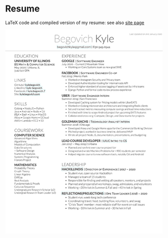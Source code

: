 # Resume
LaTeX code and compiled version of my resume: see also [site page](https://kylebegovich.github.io/resume)

![](https://github.com/kylebegovich/Resume/blob/master/Kyle%20Begovich%20Resume.jpg)
